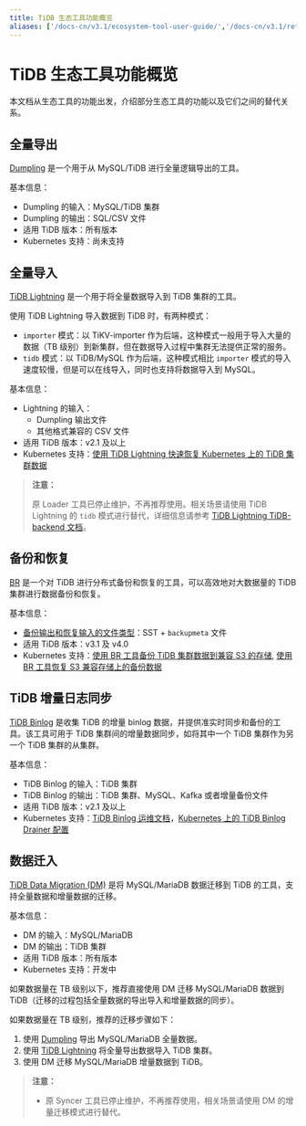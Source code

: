 ```yaml
---
title: TiDB 生态工具功能概览
aliases: ['/docs-cn/v3.1/ecosystem-tool-user-guide/','/docs-cn/v3.1/reference/tools/user-guide/','/docs-cn/v3.1/how-to/migrate/from-mysql/', '/docs-cn/v3.1/how-to/migrate/incrementally-from-mysql/', '/docs-cn/v3.1/how-to/migrate/overview/', '/docs-cn/v3.1/reference/tools/use-guide/']
---
```


# TiDB 生态工具功能概览

本文档从生态工具的功能出发，介绍部分生态工具的功能以及它们之间的替代关系。

## 全量导出

[Dumpling](/export-or-backup-using-dumpling.md) 是一个用于从 MySQL/TiDB 进行全量逻辑导出的工具。

基本信息：

- Dumpling 的输入：MySQL/TiDB 集群
- Dumpling 的输出：SQL/CSV 文件
- 适用 TiDB 版本：所有版本
- Kubernetes 支持：尚未支持

## 全量导入

[TiDB Lightning](/tidb-lightning/tidb-lightning-overview.md) 是一个用于将全量数据导入到 TiDB 集群的工具。

使用 TiDB Lightning 导入数据到 TiDB 时，有两种模式：

- `importer` 模式：以 TiKV-importer 作为后端，这种模式一般用于导入大量的数据（TB 级别）到新集群，但在数据导入过程中集群无法提供正常的服务。
- `tidb` 模式：以 TiDB/MySQL 作为后端，这种模式相比 `importer` 模式的导入速度较慢，但是可以在线导入，同时也支持将数据导入到 MySQL。

基本信息：

- Lightning 的输入：
    - Dumpling 输出文件
    - 其他格式兼容的 CSV 文件
- 适用 TiDB 版本：v2.1 及以上
- Kubernetes 支持：[使用 TiDB Lightning 快速恢复 Kubernetes 上的 TiDB 集群数据](https://pingcap.com/docs-cn/tidb-in-kubernetes/stable/restore-data-using-tidb-lightning/)

> **注意：**
>
> 原 Loader 工具已停止维护，不再推荐使用。相关场景请使用 TiDB Lightning 的 `tidb` 模式进行替代，详细信息请参考 [TiDB Lightning TiDB-backend 文档](/tidb-lightning/tidb-lightning-tidb-backend.md#从-loader-迁移到-tidb-lightning-tidb-backend)。

## 备份和恢复

[BR](/br/backup-and-restore-tool.md) 是一个对 TiDB 进行分布式备份和恢复的工具，可以高效地对大数据量的 TiDB 集群进行数据备份和恢复。

基本信息：

- [备份输出和恢复输入的文件类型](/br/backup-and-restore-tool.md#备份文件类型)：SST + `backupmeta` 文件
- 适用 TiDB 版本：v3.1 及 v4.0
- Kubernetes 支持：[使用 BR 工具备份 TiDB 集群数据到兼容 S3 的存储](https://pingcap.com/docs-cn/tidb-in-kubernetes/stable/backup-to-aws-s3-using-br/), [使用 BR 工具恢复 S3 兼容存储上的备份数据](https://pingcap.com/docs-cn/tidb-in-kubernetes/stable/restore-from-aws-s3-using-br/)

## TiDB 增量日志同步

[TiDB Binlog](/tidb-binlog/tidb-binlog-overview.md) 是收集 TiDB 的增量 binlog 数据，并提供准实时同步和备份的工具。该工具可用于 TiDB 集群间的增量数据同步，如将其中一个 TiDB 集群作为另一个 TiDB 集群的从集群。

基本信息：

- TiDB Binlog 的输入：TiDB 集群
- TiDB Binlog 的输出：TiDB 集群、MySQL、Kafka 或者增量备份文件
- 适用 TiDB 版本：v2.1 及以上
- Kubernetes 支持：[TiDB Binlog 运维文档](https://pingcap.com/docs-cn/tidb-in-kubernetes/stable/deploy-tidb-binlog/)，[Kubernetes 上的 TiDB Binlog Drainer 配置](https://pingcap.com/docs-cn/tidb-in-kubernetes/stable/configure-tidb-binlog-drainer/)

## 数据迁入

[TiDB Data Migration (DM)](https://docs.pingcap.com/zh/tidb-data-migration/v2.0/overview) 是将 MySQL/MariaDB 数据迁移到 TiDB 的工具，支持全量数据和增量数据的迁移。

基本信息：

- DM 的输入：MySQL/MariaDB
- DM 的输出：TiDB 集群
- 适用 TiDB 版本：所有版本
- Kubernetes 支持：开发中

如果数据量在 TB 级别以下，推荐直接使用 DM 迁移 MySQL/MariaDB 数据到 TiDB（迁移的过程包括全量数据的导出导入和增量数据的同步）。

如果数据量在 TB 级别，推荐的迁移步骤如下：

1. 使用 [Dumpling](/export-or-backup-using-dumpling.md) 导出 MySQL/MariaDB 全量数据。
2. 使用 [TiDB Lightning](/tidb-lightning/tidb-lightning-overview.md) 将全量导出数据导入 TiDB 集群。
3. 使用 DM 迁移 MySQL/MariaDB 增量数据到 TiDB。

> **注意：**
>
> - 原 Syncer 工具已停止维护，不再推荐使用，相关场景请使用 DM 的增量迁移模式进行替代。
